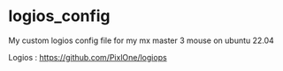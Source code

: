 # logios_config
My custom logios config file for my mx master 3 mouse on ubuntu 22.04

Logios : https://github.com/PixlOne/logiops
